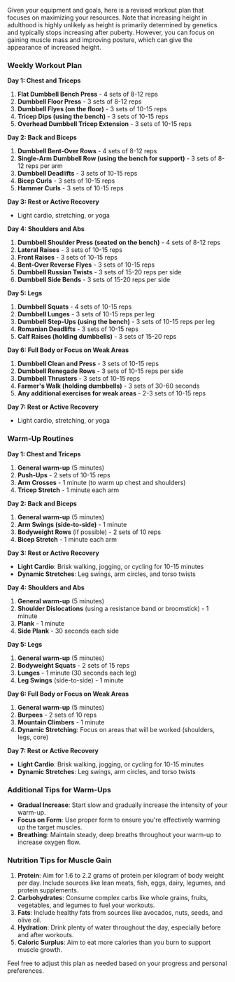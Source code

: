 Given your equipment and goals, here is a revised workout plan that focuses on maximizing your resources. Note that increasing height in adulthood is highly unlikely as height is primarily determined by genetics and typically stops increasing after puberty. However, you can focus on gaining muscle mass and improving posture, which can give the appearance of increased height.

### Weekly Workout Plan

**Day 1: Chest and Triceps**
1. **Flat Dumbbell Bench Press** - 4 sets of 8-12 reps
2. **Dumbbell Floor Press** - 3 sets of 8-12 reps
3. **Dumbbell Flyes (on the floor)** - 3 sets of 10-15 reps
4. **Tricep Dips (using the bench)** - 3 sets of 10-15 reps
5. **Overhead Dumbbell Tricep Extension** - 3 sets of 10-15 reps

**Day 2: Back and Biceps**
1. **Dumbbell Bent-Over Rows** - 4 sets of 8-12 reps
2. **Single-Arm Dumbbell Row (using the bench for support)** - 3 sets of 8-12 reps per arm
3. **Dumbbell Deadlifts** - 3 sets of 10-15 reps
4. **Bicep Curls** - 3 sets of 10-15 reps
5. **Hammer Curls** - 3 sets of 10-15 reps

**Day 3: Rest or Active Recovery**
- Light cardio, stretching, or yoga

**Day 4: Shoulders and Abs**
1. **Dumbbell Shoulder Press (seated on the bench)** - 4 sets of 8-12 reps
2. **Lateral Raises** - 3 sets of 10-15 reps
3. **Front Raises** - 3 sets of 10-15 reps
4. **Bent-Over Reverse Flyes** - 3 sets of 10-15 reps
5. **Dumbbell Russian Twists** - 3 sets of 15-20 reps per side
6. **Dumbbell Side Bends** - 3 sets of 15-20 reps per side

**Day 5: Legs**
1. **Dumbbell Squats** - 4 sets of 10-15 reps
2. **Dumbbell Lunges** - 3 sets of 10-15 reps per leg
3. **Dumbbell Step-Ups (using the bench)** - 3 sets of 10-15 reps per leg
4. **Romanian Deadlifts** - 3 sets of 10-15 reps
5. **Calf Raises (holding dumbbells)** - 3 sets of 15-20 reps

**Day 6: Full Body or Focus on Weak Areas**
1. **Dumbbell Clean and Press** - 3 sets of 10-15 reps
2. **Dumbbell Renegade Rows** - 3 sets of 10-15 reps per side
3. **Dumbbell Thrusters** - 3 sets of 10-15 reps
4. **Farmer's Walk (holding dumbbells)** - 3 sets of 30-60 seconds
5. **Any additional exercises for weak areas** - 2-3 sets of 10-15 reps

**Day 7: Rest or Active Recovery**
- Light cardio, stretching, or yoga

### Warm-Up Routines

**Day 1: Chest and Triceps**
1. **General warm-up** (5 minutes)
2. **Push-Ups** - 2 sets of 10-15 reps
3. **Arm Crosses** - 1 minute (to warm up chest and shoulders)
4. **Tricep Stretch** - 1 minute each arm

**Day 2: Back and Biceps**
1. **General warm-up** (5 minutes)
2. **Arm Swings (side-to-side)** - 1 minute
3. **Bodyweight Rows** (if possible) - 2 sets of 10 reps
4. **Bicep Stretch** - 1 minute each arm

**Day 3: Rest or Active Recovery**
- **Light Cardio**: Brisk walking, jogging, or cycling for 10-15 minutes
- **Dynamic Stretches**: Leg swings, arm circles, and torso twists

**Day 4: Shoulders and Abs**
1. **General warm-up** (5 minutes)
2. **Shoulder Dislocations** (using a resistance band or broomstick) - 1 minute
3. **Plank** - 1 minute
4. **Side Plank** - 30 seconds each side

**Day 5: Legs**
1. **General warm-up** (5 minutes)
2. **Bodyweight Squats** - 2 sets of 15 reps
3. **Lunges** - 1 minute (30 seconds each leg)
4. **Leg Swings** (side-to-side) - 1 minute

**Day 6: Full Body or Focus on Weak Areas**
1. **General warm-up** (5 minutes)
2. **Burpees** - 2 sets of 10 reps
3. **Mountain Climbers** - 1 minute
4. **Dynamic Stretching**: Focus on areas that will be worked (shoulders, legs, core)

**Day 7: Rest or Active Recovery**
- **Light Cardio**: Brisk walking, jogging, or cycling for 10-15 minutes
- **Dynamic Stretches**: Leg swings, arm circles, and torso twists

### Additional Tips for Warm-Ups
- **Gradual Increase**: Start slow and gradually increase the intensity of your warm-up.
- **Focus on Form**: Use proper form to ensure you're effectively warming up the target muscles.
- **Breathing**: Maintain steady, deep breaths throughout your warm-up to increase oxygen flow.

### Nutrition Tips for Muscle Gain
1. **Protein**: Aim for 1.6 to 2.2 grams of protein per kilogram of body weight per day. Include sources like lean meats, fish, eggs, dairy, legumes, and protein supplements.
2. **Carbohydrates**: Consume complex carbs like whole grains, fruits, vegetables, and legumes to fuel your workouts.
3. **Fats**: Include healthy fats from sources like avocados, nuts, seeds, and olive oil.
4. **Hydration**: Drink plenty of water throughout the day, especially before and after workouts.
5. **Caloric Surplus**: Aim to eat more calories than you burn to support muscle growth. 

Feel free to adjust this plan as needed based on your progress and personal preferences.
